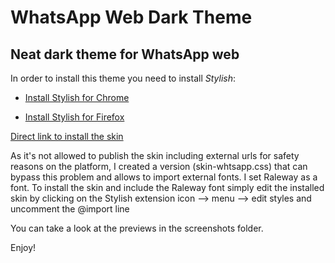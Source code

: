 # WhatsApp Web Dark Theme

## Neat dark theme for WhatsApp web

In order to install this theme you need to install _Stylish_:

- [Install Stylish for Chrome](https://chrome.google.com/webstore/detail/stylish-custom-themes-for/fjnbnpbmkenffdnngjfgmeleoegfcffe?hl=en)

- [Install Stylish for Firefox](https://addons.mozilla.org/nl/firefox/addon/stylish/)

[Direct link to install the skin](https://userstyles.org/styles/182006/dark-minimal-whatsapp-june-20-vpx)

As it's not allowed to publish the skin including external urls for safety reasons on the platform, I created a version (skin-whtsapp.css) that can bypass this problem and allows to import external fonts. I set Raleway as a font.
To install the skin and include the Raleway font simply edit the installed skin by clicking on the Stylish extension icon --> menu --> edit styles and uncomment the @import line

You can take a look at the previews in the screenshots folder.

Enjoy!

